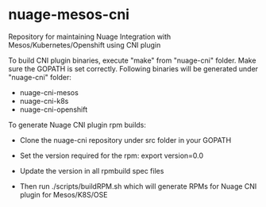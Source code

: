 # nuage-mesos-cni
Repository for maintaining Nuage Integration with Mesos/Kubernetes/Openshift using CNI plugin

To build CNI plugin binaries, execute "make" from "nuage-cni" folder. Make sure the GOPATH is set correctly. Following binaries will be generated under "nuage-cni" folder:

- nuage-cni-mesos
- nuage-cni-k8s
- nuage-cni-openshift

To generate Nuage CNI plugin rpm builds:

- Clone the nuage-cni repository under src folder in your GOPATH

- Set the version required for the rpm: export version=0.0

- Update the version in all rpmbuild spec files

- Then run ./scripts/buildRPM.sh which will generate RPMs for Nuage CNI plugin for Mesos/K8S/OSE

